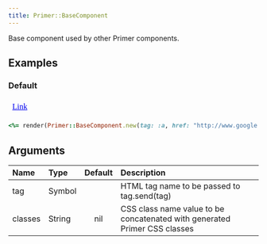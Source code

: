 ```yaml
---
title: Primer::BaseComponent
---
```


Base component used by other Primer components.

## Examples

### Default

<iframe style="width: 100%; border: 0px; height: 34px;" srcdoc="<html><head><link href='https://unpkg.com/@primer/css/dist/primer.css' rel='stylesheet'></head><body><a href='http://www.google.com' class='mt-4'>Link</a></body></html>"></iframe>

```ruby
<%= render(Primer::BaseComponent.new(tag: :a, href: "http://www.google.com", mt: 4)) { "Link" } %>
```

## Arguments

| Name | Type | Default | Description |
| :- | :- | :-: | :- |
| tag | Symbol |  | HTML tag name to be passed to tag.send(tag) |
| classes | String | nil | CSS class name value to be concatenated with generated Primer CSS classes |
